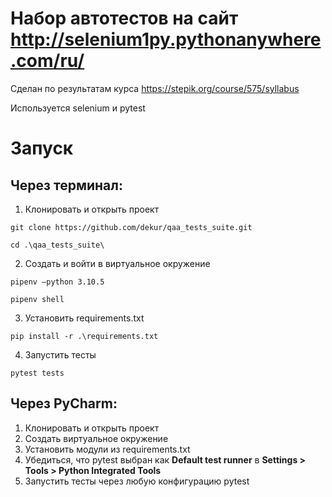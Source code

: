 # Набор автотестов на сайт http://selenium1py.pythonanywhere.com/ru/

Сделан по результатам курса https://stepik.org/course/575/syllabus

Используется selenium и pytest

# Запуск
## Через терминал:
1. Клонировать и открыть проект
```
git clone https://github.com/dekur/qaa_tests_suite.git
```
```
cd .\qaa_tests_suite\
```
2. Создать и войти в виртуальное окружение
```
pipenv —python 3.10.5
```
```
pipenv shell
```
3. Установить requirements.txt
```
pip install -r .\requirements.txt
```
4. Запустить тесты
```
pytest tests
```
## Через PyCharm:
1. Клонировать и открыть проект
2. Создать виртуальное окружение
3. Установить модули из requirements.txt
4. Убедиться, что pytest выбран как **Default test runner** в **Settings > Tools > Python Integrated Tools**
5. Запустить тесты через любую конфигурацию pytest
